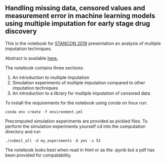 ## Handling missing data, censored values and measurement error in machine learning models using multiple imputation for early stage drug discovery

This is the notebook for [STANCON 2019](https://mc-stan.org/events/stancon2019Cambridge/) presentation an analysis of multiple imputation techniques.

Abstract is available [here.](https://mc-stan.org/events/stancon2019Cambridge/abstracts.html#19)

The notebook contains three sections:

1) An introduction to multiple imputation
2) Simulation experiments of multiple imputation compared to other imputation techniques
3) An introduction to a library for  multiple imputation of censored data

To install the requirements for the notebook using conda on linux run:

	conda env create -f environment.yml

Precomputed simulation experiments are provided as pickled files.
To perform the simulation experiments yourself cd into the computation directory and run

	./submit_all -d my_experiments -b yes -s 52
    
The notebook looks best when read in html or as the .ipynb but a pdf has been provided for compatability. 
